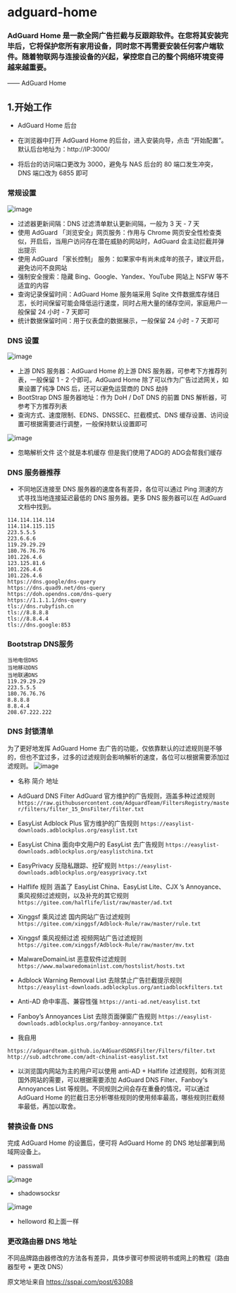 # adguard-home
### AdGuard Home 是一款全网广告拦截与反跟踪软件。在您将其安装完毕后，它将保护您所有家用设备，同时您不再需要安装任何客户端软件。随着物联网与连接设备的兴起，掌控您自己的整个网络环境变得越来越重要。    
—— AdGuard Home

## 1.开始工作
- AdGuard Home 后台
- 在浏览器中打开 AdGuard Home 的后台，进入安装向导，点击 “开始配置”。默认后台地址为：​http://IP:3000/​

- 将后台的访问端口更改为 3000，避免与 NAS 后台的 80 端口发生冲突，DNS 端口改为 6855 即可

### 常规设置

![image](https://user-images.githubusercontent.com/74764072/165744269-2f235cac-9d79-42bf-9083-7822463819fe.png)

- 过滤器更新间隔：DNS 过滤清单默认更新间隔，一般为 3 天 - 7 天
- 使用 AdGuard 「浏览安全」网页服务：作用与 Chrome 网页安全性检查类似，开启后，当用户访问存在潜在威胁的网站时，AdGuard 会主动拦截并弹出提示
- 使用 AdGuard 「家长控制」 服务：如果家中有尚未成年的孩子，建议开启，避免访问不良网站
- 强制安全搜索：隐藏 Bing、Google、Yandex、YouTube 网站上 NSFW 等不适宜的内容
- 查询记录保留时间：AdGuard Home 服务端采用 Sqlite 文件数据库存储日志，长时间保留可能会降低运行速度，同时占用大量的储存空间，家庭用户一般保留 24 小时 - 7 天即可
- 统计数据保留时间：用于仪表盘的数据展示，一般保留 24 小时 - 7 天即可

### DNS 设置
![image](https://user-images.githubusercontent.com/74764072/166087072-615f7edb-877d-4b53-9a07-55cf756c8b5f.png)

- 上游 DNS 服务器：AdGuard Home 的上游 DNS 服务器，可参考下方推荐列表，一般保留 1 - 2 个即可。AdGuard Home 除了可以作为广告过滤网关，如果设置了纯净 DNS 后，还可以避免运营商的 DNS 劫持
- BootStrap DNS 服务器地址：作为 DoH / DoT DNS 的前置 DNS 解析器，可参考下方推荐列表
- 查询方式、速度限制、EDNS、DNSSEC、拦截模式、DNS 缓存设置、访问设置可根据需要进行调整，一般保持默认设置即可

![image](https://user-images.githubusercontent.com/74764072/165878997-4f612814-68d5-4800-a1bc-f5968eb59ed0.png)
- 忽略解析文件 这个就是本机缓存 但是我们使用了ADG的 ADG会帮我们缓存
### DNS 服务器推荐
- 不同地区连接至 DNS 服务器的速度各有差异，各位可以通过 Ping 测速的方式寻找当地连接延迟最低的 DNS 服务器。更多 DNS 服务器可以在 AdGuard 文档中找到。
```
114.114.114.114
114.114.115.115
223.5.5.5
223.6.6.6
119.29.29.29
180.76.76.76
101.226.4.6
123.125.81.6
101.226.4.6
101.226.4.6
https://dns.google/dns-query
https://dns.quad9.net/dns-query
https://doh.opendns.com/dns-query
https://1.1.1.1/dns-query
tls://dns.rubyfish.cn
tls://8.8.8.8
tls://8.8.4.4
tls://dns.google:853
```
### Bootstrap DNS服务
```
当地电信DNS
当地移动DNS
当地联通DNS
119.29.29.29
223.5.5.5
180.76.76.76
8.8.8.8
8.8.4.4
208.67.222.222
```
### DNS 封锁清单
为了更好地发挥 AdGuard Home 去广告的功能，仅依靠默认的过滤规则是不够的，但也不宜过多，过多的过滤规则会影响解析的速度，各位可以根据需要添加过滤规则。
![image](https://user-images.githubusercontent.com/74764072/165744929-35204abf-d8ec-4579-8119-154c28a7c952.png)

- 名称	简介	地址
- AdGuard DNS Filter	AdGuard 官方维护的广告规则，涵盖多种过滤规则	```https://raw.githubusercontent.com/AdguardTeam/FiltersRegistry/master/filters/filter_15_DnsFilter/filter.txt```
- EasyList	Adblock Plus 官方维护的广告规则	```https://easylist-downloads.adblockplus.org/easylist.txt```
- EasyList China	面向中文用户的 EasyList 去广告规则	```https://easylist-downloads.adblockplus.org/easylistchina.txt```
- EasyPrivacy	反隐私跟踪、挖矿规则	```https://easylist-downloads.adblockplus.org/easyprivacy.txt```
- Halflife 规则	涵盖了 EasyList China、EasyList Lite、CJX ’s Annoyance、乘风视频过滤规则，以及补充的其它规则	```https://gitee.com/halflife/list/raw/master/ad.txt```
- Xinggsf 乘风过滤	国内网站广告过滤规则	```https://gitee.com/xinggsf/Adblock-Rule/raw/master/rule.txt```
- Xinggsf 乘风视频过滤	视频网站广告过滤规则	```https://gitee.com/xinggsf/Adblock-Rule/raw/master/mv.txt```
- MalwareDomainList	恶意软件过滤规则	```https://www.malwaredomainlist.com/hostslist/hosts.txt```
- Adblock Warning Removal List	去除禁止广告拦截提示规则	```https://easylist-downloads.adblockplus.org/antiadblockfilters.txt```
- Anti-AD	命中率高、兼容性强	```https://anti-ad.net/easylist.txt```
- Fanboy’s Annoyances List	去除页面弹窗广告规则	```https://easylist-downloads.adblockplus.org/fanboy-annoyance.txt```

- 我自用 
```
https://adguardteam.github.io/AdGuardSDNSFilter/Filters/filter.txt
http://sub.adtchrome.com/adt-chinalist-easylist.txt
```

- 以浏览国内网站为主的用户可以使用 anti-AD + Halflife 过滤规则，如有浏览国外网站的需要，可以根据需要添加 AdGuard DNS Filter、Fanboy's Annoyances List 等规则。不同规则之间会存在重叠的情况，可以通过 AdGuard Home 的拦截日志分析哪些规则的使用频率最高，哪些规则拦截频率最低，再加以取舍。

### 替换设备 DNS
完成 AdGuard Home 的设置后，便可将 AdGuard Home 的 DNS 地址部署到局域网设备上。

- passwall

![image](https://user-images.githubusercontent.com/74764072/165879116-07f24f2d-55f8-4565-8bce-7e3b80f70c26.png)

- shadowsocksr

![image](https://user-images.githubusercontent.com/74764072/165879433-73810d04-bd3e-40f9-b87c-bf6c41ff6a63.png)


- helloword
和上面一样

### 更改路由器 DNS 地址
不同品牌路由器修改的方法各有差异，具体步骤可参照说明书或网上的教程（路由器型号 + 更改 DNS）

原文地址来自 https://sspai.com/post/63088
